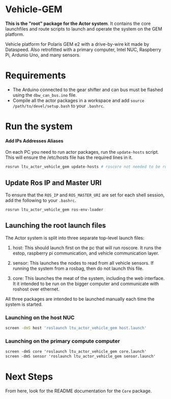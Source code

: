 # Vehicle-GEM

**This is the "root" package for the Actor system**. It contains the core launchfiles and route scripts to launch and operate the system on the GEM platform.

Vehicle platform for Polaris GEM e2 with a drive-by-wire kit made by Dataspeed. Also retrofitted with a primary computer, Intel NUC, Raspberry Pi, Ardunio Uno, and many sensors.

# Requirements

- The Arduino connected to the gear shifter and can bus must be flashed using the `dbw_can_bus.ino` file.
- Compile all the actor packages in a workspace and add  `source /path/to/devel/setup.bash` to your `.bashrc`.

# Run the system

####  Add IPs Addresses Aliases

On each PC you need to run actor packages, run the `update-hosts` script. This will ensure the /etc/hosts file has the required lines in it.

```sh
rosrun ltu_actor_vehicle_gem update-hosts # roscore not needed to be running
```

## Update Ros IP and Master URI

To ensure that the `ROS_IP` and `ROS_MASTER_URI` are set for each shell session, add the following to your `.bashrc`.

```sh
rosrun ltu_actor_vehicle_gem ros-env-loader
```

## Launching the root launch files

The Actor system is split into three separate top-level launch files:

1. host:
   This should launch first on the pc that will run roscore. It runs the estop, raspberry pi communication, and vehicle communication layer.

2. sensor:
   This launches the nodes to read from all vehicle sensors. If running the system from a rosbag, then do not launch this file.

3. core:
   This launches the meat of the system, including the web interface. It it intended to be run on the bigger computer and communicate with roshost over ethernet.


All three packages are intended to be launched manually each time the system is started.

### Launching on the host NUC
```sh
screen -dmS host 'roslaunch ltu_actor_vehicle_gem host.launch'
```

### Launching on the primary compute computer
```xml
screen -dmS core 'roslaunch ltu_actor_vehicle_gem core.launch'
screen -dmS sensor 'roslaunch ltu_actor_vehicle_gem sensor.launch'
```

# Next Steps

From here, look for the README documentation for the `Core` package.
